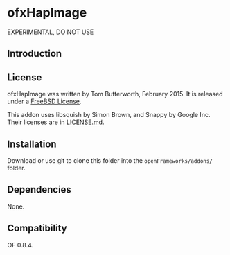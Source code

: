 ofxHapImage
===========

EXPERIMENTAL, DO NOT USE

Introduction
------------


License
-------
ofxHapImage was written by Tom Butterworth, February 2015. It is released under a [FreeBSD License](LICENSE.md).

This addon uses libsquish by Simon Brown, and Snappy by Google Inc. Their licenses are in [LICENSE.md](LICENSE.md).

Installation
------------
Download or use git to clone this folder into the `openFrameworks/addons/` folder.

Dependencies
------------
None.

Compatibility
------------
OF 0.8.4.
